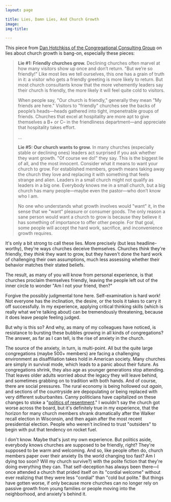 ```yaml
---
layout: page

title: Lies, Damn Lies, And Church Growth
image: 
img-title:

---
```


This piece from <a href="http://www.congregationalconsulting.org/five-lies-we-like-to-tell-about-church-growth/">Dan Hotchkiss of the Congregational Consulting Group</a> on lies about church growth is bang-on, especially these pieces:

<blockquote>
<p><strong>Lie #1: Friendly churches grow.</strong> Declining churches often marvel at how many visitors show up once and don’t return. "But we’re so friendly!" Like most lies we tell ourselves, this one has a grain of truth in it: a visitor who gets a friendly greeting is more likely to return. But most church consultants know that the more vehemently leaders say their church is friendly, the more likely it will feel quite cold to visitors.</p>
<p>When people say, "Our church is friendly," generally they mean "My friends are here." Visitors to "friendly" churches see the backs of people’s heads—heads gathered into tight, impenetrable groups of friends. Churches that excel at hospitality are more apt to give themselves a B+ or C– in the friendliness department—and appreciate that hospitality takes effort.</p>
<p>...</p>
<p><strong>Lie #5: Our church wants to grow.</strong> In many churches (especially stable or declining ones) leaders act surprised if you ask whether they want growth. "Of course we do!" they say. This is the biggest lie of all, and the most innocent. Consider what it means to want your church to grow. For established members, growth means taking away the church they love and replacing it with something that feels strange and alien. Leaders in a small church might not qualify as leaders in a big one. Everybody knows me in a small church, but a big church has many people—maybe even the pastor—who don’t know who I am.</p>
<p>No one who understands what growth involves would "want" it, in the sense that we "want" pleasure or consumer goods. The only reason a sane person would want a church to grow is because they believe it has something of importance to offer other people. For that goal, some people will accept the hard work, sacrifice, and inconvenience growth requires.</p>
</blockquote>

It's only a bit strong to call these lies. More precisely (but less headline-worthy), they're ways churches deceive themselves. Churches <em>think</em> they're friendly, they <em>think</em> they want to grow, but they haven't done the hard work of challenging their own assumptions, much less assessing whether their behavior matches their stated beliefs.

The result, as many of you will know from personal experience, is that churches proclaim themselves friendly, leaving the people left out of the inner circle to wonder "Am I not your friend, then?"

Forgive the possibly judgmental tone here. Self-examination is hard work! Not everyone has the inclination, the desire, or the tools it takes to carry it off successfully. In my experience, applying critical thinking skills (which is really what we're talking about) can be tremendously threatening, because it does leave people feeling judged.

But why is this so? And why, as many of my colleagues have noticed, is resistance to bursting these bubbles growing in all kinds of congregations? The answer, as far as I can tell, is the rise of anxiety in the church.

The source of the anxiety, in turn, is multi-point. All but the quite large congregations (maybe 500+ members) are facing a challenging environment as disaffiliation takes hold in American society. Many churches are simply in survival mode, which leads to a panic about their future. As congregations shrink, they also age as younger generations stop attending. That leaves older adults worried about the legacy they will leave behind, and sometimes grabbing on to tradition with both hands. And of course, there are social pressures. The rural economy is being hollowed out <em>again</em>, and sections of the countryside are depopulating or being replaced with very different suburbanites. Canny politicians have capitalized on these changes to stoke a "<a href="https://www.amazon.com/Politics-Resentment-Consciousness-Wisconsin-American/dp/022634911X">politics of resentment</a>." I wouldn't say the church got worse across the board, but it's definitely true in my experience, that the horizon for many church members shrank dramatically after the Walker recall election in Wisconsin, and then again after the most recent presidential election. People who weren't inclined to trust "outsiders" to begin with put that tendency on rocket fuel.

I don't know. Maybe that's just my own experience. But politics aside, everybody knows churches are supposed to be friendly, right? They're supposed to be warm and welcoming. And so, like people often do, church members paper over their anxiety (Is the world changing too fast? Am I dying too soon? Will my church survive?) with the polite fiction that they're doing everything they can. That self-deception has always been there&mdash;I once attended a church that prided itself on its "cordial welcome" without ever realizing that they were less "cordial" than "cold but polite." But things have gotten worse, if only because more churches can no longer rely on passive growth from young families or people moving into the neighborhood, and anxiety's behind it.